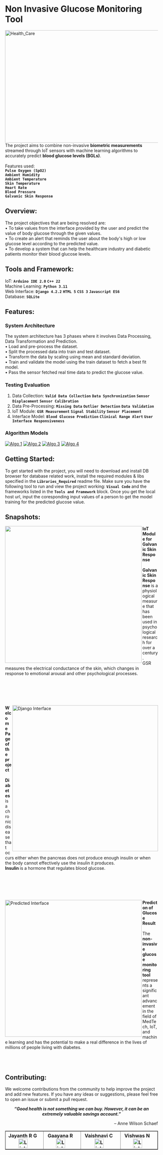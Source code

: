 # Non Invasive Glucose Monitoring Tool
<p>
    <img align="left" alt="Health_Care" title="Health Care" width="1050" height="370" src="https://www.bioworld.com/ext/resources/Stock-images/Therapeutic-topics/Diabetes/diabetes-management.png?1593552366">
</p>

The project aims to combine non-invasive <b> biometric measurements </b> streamed through IoT sensors with machine learning algorithms to accurately predict <b> blood glucose levels (BGLs)</b>.<br><br>
Features used:<br>
  **`Pulse Oxygen (SpO2)`**<br>
  **`Ambient Humidity`**<br>
  **`Ambient Temperature`**<br>
  **`Skin Temperature`**<br>
  **`Heart Rate`**<br>
  **`Blood Pressure`**<br>
  **`Galvanic Skin Response`**<br>

## Overview:
The project objectives that are being resolved are:
<br>• To take values from the interface provided by the user and predict the value of body glucose through the given values.
<br>• To create an alert that reminds the user about the body's high or low glucose level according to the predicted value.
<br>• To develop a system that can help the healthcare industry and diabetic patients monitor their blood glucose levels.

## Tools and Framework:
IoT: **`Arduino IDE 2.0`** **`C++ 22`**
<br>Machine Learning: **`Python 3.11`** 
<br>Web Interface: **`Django 4.2.2`** **`HTML 5`** **`CSS 3`** **`Javascript ES6`** 
<br>Database: **`SQLite`** 

## Features:
### System Architecture
The system architecture has 3 phases where it involves Data Processing, Data Transformation and Prediction.
<br>• Load and pre-process the dataset.
<br>• Split the processed data into train and test dataset.
<br>• Transform the data by scaling using mean and standard deviation.
<br>• Train and validate the model using the train dataset to fetch a best fit model.
<br>• Pass the sensor fetched real time data to predict the glucose value.

### Testing Evaluation
1. Data Collection: 
**`Valid Data Collection`** **`Data Synchronization`** **`Sensor Displacement`** **`Sensor Calibration`**
2. Data Pre-Processing:
**`Missing Data`** **`Outlier Detection`** **`Data Validation`**
3. IoT Module:
**`GSR Measurement`** **`Signal Stability`** **`Sensor Placement`**
4. Interface Model:
**`Blood Glucose Prediction`** **`Clinical Range Alert`** **`User Interface Responsiveness`**

### Algorithm Models
<p align="left">
      <a href="https://scikit-learn.org/stable/modules/tree.html">
         <img alt="Algo 1" title="Decision Tree Model" src="https://custom-icon-badges.demolab.com/badge/-Decision_Tree-gold?style=for-the-badge&logo=decision_tree&logoColor=black"/></a>
      <a href="https://scikit-learn.org/stable/modules/generated/sklearn.ensemble.RandomForestRegressor.html">
         <img alt="Algo 2" title="Random Forest Regressor" src="https://custom-icon-badges.demolab.com/badge/-Random_Forest_Regressor-plum?style=for-the-badge&logo=random_forest&logoColor=black"/></a> 
      <a href="https://github.com/ForrestKnight?tab=followers">
         <img alt="Algo 3" title="Long Short Term Model" src="https://custom-icon-badges.demolab.com/badge/-Long_Short_Term-palegreen?style=for-the-badge&logoColor=black&logo=long_short"/></a>
      <a href="https://scikit-learn.org/stable/modules/generated/sklearn.ensemble.GradientBoostingRegressor.html">
         <img alt="Algo 4" title="Gradient Boosting Regressor" src="https://custom-icon-badges.demolab.com/badge/-Gradient_Boosting_Regressor-teal?style=for-the-badge&logo=gradient_booster&logoColor=black"/></a>
   </p>

## Getting Started:
To get started with the project, you will need to download and install DB browser for database related work, install the required modules & libs specified in the **`Libraries_Required`** readme file.
Make sure you have the following tool to run and view the project working: **`Visual Code`** and the frameworks listed in the **`Tools and Framework`** block. Once you get the local host url, input the coresponding input values of a person to get the model training for the predicted glucose value.

## Snapshots:
<p>
  <img align="left" width="450" heigth="100" src="https://github.com/Thunderclap-ui/Non-Invasive_Glucose_Monitoring_Tool/assets/68047912/c0e3c9aa-8566-4fb3-a517-2cf246e3f512"/>
    <strong> IoT Module for Galvanic Skin Response </strong> <br> <br>
    <strong> Galvanic Skin Response </strong> is a physiological measure that has been used in psychological research for over a century.<br>
    GSR measures the electrical conductance of the skin, which changes in response to emotional arousal and other psychological processes.
</p>
<br> <br> <br> <br>
<p>
  <img align="right" alt="Django Interface" title="Home Page" width="480" heigth="100" src="https://github.com/Thunderclap-ui/Non-Invasive_Glucose_Monitoring_Tool/assets/68047912/3a92c346-a8b1-46cf-bd99-e3babb47e0af"/>
    <strong> Welcome Page of the project </strong> <br> <br>
    <strong> Diabetes </strong> is a chronic disease that occurs either when the pancreas does not produce enough insulin or when the body cannot effectively use the insulin it produces. <br>
    <strong> Insulin </strong> is a hormone that regulates blood glucose.
</p>
<br> <br> <br> <br>
<p>
  <img align="left" alt="Predicted Interface" title="Input Page" width="450" heigth="100" src="https://github.com/Thunderclap-ui/Non-Invasive_Glucose_Monitoring_Tool/assets/68047912/19f9af9a-7e84-4d59-85ed-91c7793dbed2"/>
    <strong> Predicton of Glucose Result </strong> <br> <br>
    The <strong> non-invasive glucose monitoring tool </strong> represents a significant advancement in the field of MedTech, IoT, and machine learning and has the potential to make a real difference in the lives of millions of people living with diabetes. <br>
</p>
<br> <br>

## Contributing:
We welcome contributions from the community to help improve the project and add new features. If you have any ideas or suggestions, please feel free to open an issue or submit a pull request. 
<table border=1px solid black>
<tr>
    <th>Jayanth R G &ensp;
<a href="https://www.linkedin.com/in/jayanthrg/">
    <img align="center" alt="Linkedin" width="30px" style="padding-right:10px;" src="https://cdn.jsdelivr.net/gh/devicons/devicon/icons/linkedin/linkedin-original.svg"/></a>
     </th>
     <th>Gaayana R &ensp;
<a href="https://www.linkedin.com/in/gaayana-revanna/ ">
    <img align="center" alt="Linkedin" width="30px" style="padding-right:10px;" src="https://cdn.jsdelivr.net/gh/devicons/devicon/icons/linkedin/linkedin-original.svg"/></a>
     </th>
     <th>Vaishnavi C &ensp;
<a href="https://www.linkedin.com/in/vaishnavi-c-46663a1a6/">
    <img align="center" alt="Linkedin" width="30px" style="padding-right:10px;" src="https://cdn.jsdelivr.net/gh/devicons/devicon/icons/linkedin/linkedin-original.svg"/></a>
     </th>
     <th>Vishwas N &ensp;
<a href="https://www.linkedin.com/in/vishwas-nigam-7097a0108/">
    <img align="center" alt="Linkedin" width="30px" style="padding-right:10px;" src="https://cdn.jsdelivr.net/gh/devicons/devicon/icons/linkedin/linkedin-original.svg"/></a>
     </th>
</tr>
<p align="center"> <i> <b> “Good health is not something we can buy. However, it can be an extremely valuable savings account.” </i> </b> </p>
    <p align="right"> – Anne Wilson Schaef </p>
